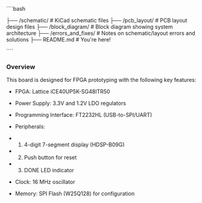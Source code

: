 ´´´´bash

├── /schematic/             # KiCad schematic files
├── /pcb_layout/            # PCB layout design files
├── /block_diagram/         # Block diagram showing system architecture
├── /errors_and_fixes/      # Notes on schematic/layout errors and solutions
├── README.md               # You're here!

´´´´
### Overview
This board is designed for FPGA prototyping with the following key features:

-  FPGA: Lattice iCE40UP5K-SG48ITR50

- Power Supply: 3.3V and 1.2V LDO regulators

- Programming Interface: FT2232HL (USB-to-SPI/UART)

- Peripherals:

- 1. 4-digit 7-segment display (HDSP-B09G)

- 2. Push button for reset

- 3. DONE LED indicator

- Clock: 16 MHz oscillator

- Memory: SPI Flash (W25Q128) for configuration

